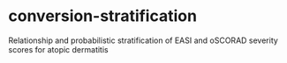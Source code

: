 # conversion-stratification
Relationship and probabilistic stratification of EASI and oSCORAD severity scores for atopic dermatitis
